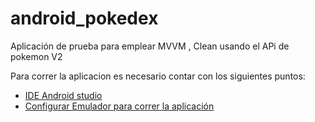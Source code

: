 # android_pokedex
Aplicación de prueba para emplear MVVM , Clean usando el APi de pokemon V2


Para correr la aplicacion es necesario contar con los siguientes puntos:

* [IDE Android studio](https://developer.android.com/studio?hl=es-419&gclid=CjwKCAiA9qKbBhAzEiwAS4yeDT_1eYVqb79SGkB3oBftQJ6e4NvRfcip5huQ-54NzfAY6pNFiX5KPRoCLCwQAvD_BwE&gclsrc=aw.ds)
* [Configurar Emulador para correr la aplicación](https://developer.android.com/studio/intro/update?hl=es-419#sdk-manager)
